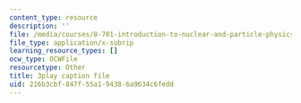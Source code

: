 ```yaml
---
content_type: resource
description: ''
file: /media/courses/8-701-introduction-to-nuclear-and-particle-physics-fall-2020/216b3cbf847f55a194386a9634c6fedd_cuUIPyD2pkU.vtt
file_type: application/x-subrip
learning_resource_types: []
ocw_type: OCWFile
resourcetype: Other
title: 3play caption file
uid: 216b3cbf-847f-55a1-9438-6a9634c6fedd
---
```

